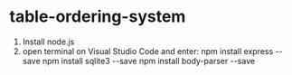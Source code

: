 # table-ordering-system

1. Install node.js
2. open terminal on Visual Studio Code and enter:
npm install express --save
npm install sqlite3 --save
npm install body-parser --save
